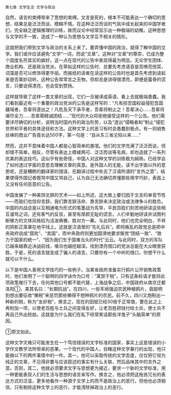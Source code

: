     第七章 文学生活 文学与政治 

   自然，语言的束缚带来了思想的束缚。文言是死的，根本不可能表达一个确切的思想，结果总是泛泛而谈、模糊不情。在这种泛泛而谈的气氛中成长起来的中国学者们，完全缺乏逻辑推理的训练，故而议论中经常显示出一种极端的幼稚。这种思想与文学的不一致，造成了一种认为思想与文学互不相关的情形。

   这就把我们带到文学与政治的关系上来了。要弄懂中国的政治，就得了解中国的文学。我们或许应该避免“文学”一词，而说“文章”。这种对“文章”的尊崇，已成为整个国度名符其实的癖好。这一点在现代的公告中表现得最为明显。无论学生团体、商业机构、还是政治党派，在草拟这样的公告时、总要先考虑语音是否嘹亮悦耳，词藻是否可以修饰得更华丽。而报纸的读者在读这样的公告时也是首先考虑到读起来是否美妙动听。这种公告常常言之无物，但却总是讲得很漂亮，即便是露骨的谎言，只要说得漂亮，也会受到赞扬。

   这样就导致了这样一类文章的出现，它们一旦被译成英语，看上去就极端愚蠢。我们看到最近有一个重要的政治党派的公告是这样写的：“凡有损吾国权益侵犯吾国疆域者，吾辈将逐出之！凡危及天下承平者，吾辈将制止之！吾辈决心……吾辈将竭尽全力……吾辈需精诚团结……”现代的大众将拒绝接受这样的一个公告。他们需要详尽确切的分析，说明当时国内外的政治形势，以及“逐出”侵略者和“制止”侵犯世界和平者的具体途径和方法。这种文学上的恶习有时会愚蠢到极点。有一则销售丝袜的商业广告竟长达500字，第一句是：“自从东三省沦陷以来……”

   然而，这并不意味着中国人都是心智简单的愚氓。他们的文学充满了泛泛而谈，但却很不简单。相反，尽管有表达上模棱两可、泛泛而谈等毛病，却也造就了一系列优美的表达技巧。这似乎有些奇怪，中国人对这种文学的训练极为娴熟，已经学会了如何透过字面的意思去理解文章的真意。是外国人的无能，读不出字面以外的意思呢，还是糟糕的翻译家的错误，在翻译过程中失去了汉语所谓的“言外之意”，结果使得外国记者既骂中国又骂自己，认为自己无法确切弄懂那些用字巧妙，表面上又没有任何恶意的公告。

   中国发展了一种美饰文辞的艺术——如上所述，这大致上要归因于文言的单音节性——而我们也信仰言辞。我们靠言辞活命、靠言辞来决定政治或法律争斗的胜负。中国的内战总是以互相通电为形式的笔墨战为先导，平民百姓们刻苦地研读这些相互谩骂之词，还有客气的反驳，甚至有厚颜无耻的谎言。人们辛勤地研读并试图判断哪方的文体风格较为活泼典雅，胜对方一筹。与此同时，他们也完全明白，不祥的阴影正笼罩在地平线上。这就是汉语里的“先礼后兵”。即将叛乱的政党总是把中央政府说成“腐败”、“卖国”，而中央政府则更加圆滑地要求叛党“团结一致”、“致力于国家的统一”、“因为我们生于国难当头的时代”云云。与此同时，双方的军队已越来越靠近决战前线，壕沟也越挖越深。找到漂亮借口的党派总能在大众眼里获胜，于是，死的语言就变成了骗人的语言。只要你有一个中听的借口，你想干什么就可以干什么。

   以下是中国人善用文学技巧的一些例子。当某省政府准备实行鸦片公开销售政策时，他们发明了一个聪明的四字诀作为口号：“寓禁于税”。只有这条标语才能将此项政策推行下去，任何其他口号都不能代替，上海战争之后，中国政府从南京迁都洛阳①，美其名曰：“长期抗战”。在四川，一些军阀强迫农民种植鸦片，竟聪明到想出要征收“懒税”来惩罚那些懒得不想种鸦片的农民。前不久，四川又炮制出一种新的税，称为“友好税”，换言之，现在的田赋已经30倍于正常值，要在此之上再附加一项，以使老百姓与士兵之间变得友好，让老百姓把钱付给士兵，使士兵不再自己外出抢劫。这就是为什么我们在私下经常笑话那些洋鬼子“头脑简单”的原因。

   ①原文如此。

   这种文字灾难只可能发生在一个笃信错误的文字标准的国家，事实上这是错误的小学作文教学法所带来的恶果。一个现代的中国人，目睹这种文学暴行的出现，他只能做以下的两件事情中的一件。其一，他可以采取传统的文学态度，仅仅把它视为纯正的文章，不见得非要与应该叙述的事实有什么关联，然后品味其中的言外之意。否则，其二，他就必须要求文字与思想更为接近，要求一个新的文学标准，用一种更能表现人们的生活与思想的语言来写作。换言之，他必须把这拖沓冗长的表达方式的泛滥，更多地看作一种源于文学上的而不是政治上的恶行。但他也必须相信，只有剔除这种文学上的恶行，才能清除掉政治上的恶行。

